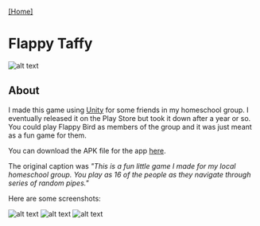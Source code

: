 [[Home]](https://orange.haus)

# Flappy Taffy

![alt text](https://orange.haus/flappytaffy/appicon.png "Picture of Flappy Taffy Icon")

## About
I made this game using [Unity](https://unity3d.com) for some friends in my homeschool group. I eventually released it on the Play Store but took it down after a year or so. You could play Flappy Bird as members of the group and it was just meant as a fun game for them.

You can download the APK file for the app [here](https://drive.google.com/file/d/17krTXW_QsiZfqCkKP1CsOCLbdtfuNGB9/view?usp=sharing).

The original caption was *"This is a fun little game I made for my local homeschool group. You play as 16 of the people as they navigate through series of random pipes."*


Here are some screenshots:

![alt text](https://orange.haus/flappytaffy/screenshot1.png "Screenshot 1")
![alt text](https://orange.haus/flappytaffy/screenshot2.png "Screenshot 2")
![alt text](https://orange.haus/flappytaffy/screenshot3.png "Screenshot 3")